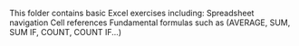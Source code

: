 This folder contains basic Excel exercises including:
Spreadsheet navigation
Cell references
Fundamental formulas such as (AVERAGE, SUM, SUM IF, COUNT, COUNT IF...)
